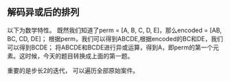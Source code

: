 ## 解码异或后的排列
以下为数学特性。
既然我们知道了perm = [A, B, C, D, E]，那么encoded = [AB, BC, CD, DE]；
根据perm，我们可以得到ABCDE,根据encoded的BC和DE，我们可以得到BCDE；
将ABCDE和BCDE进行异或运算，得到A，即perm的第一个元素。这时候，今天的题目转换成上面的第一题。

重要的是步长2的迭代， 可以遍历全部原始案件。
